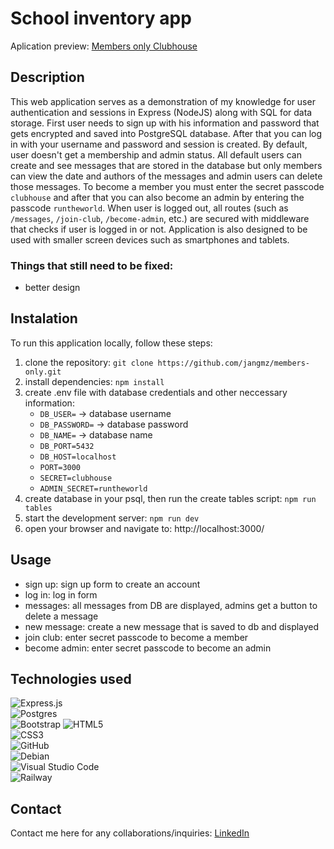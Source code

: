 # School inventory app
Aplication preview: [Members only Clubhouse](https://members-only-clubhouse23.up.railway.app/log-in)

## Description
This web application serves as a demonstration of my knowledge for user authentication and sessions in Express (NodeJS) along with SQL for data storage. First user needs to sign up with his information and password that gets encrypted and saved into PostgreSQL database. After that you can log in with your username and password and session is created. By default, user doesn't get a membership and admin status. All default users can create and see messages that are stored in the database but only members can view the date and authors of the messages and admin users can delete those messages. 
To become a member you must enter the secret passcode `clubhouse` and after that you can also become an admin by entering the passcode `runtheworld`. 
When user is logged out, all routes (such as `/messages`, `/join-club`, `/become-admin`, etc.) are secured with middleware that checks if user is logged in or not. Application is also designed to be used with smaller screen devices such as smartphones and tablets.

### Things that still need to be fixed:
- better design

## Instalation
To run this application locally, follow these steps:
1. clone the repository: `git clone https://github.com/jangmz/members-only.git`
2. install dependencies: `npm install`
3. create .env file with database credentials and other neccessary information: 
    - `DB_USER=` -> database username
    - `DB_PASSWORD=` -> database password
    - `DB_NAME=` -> database name
    - `DB_PORT=5432`
    - `DB_HOST=localhost`
    - `PORT=3000`
    - `SECRET=clubhouse`
    - `ADMIN_SECRET=runtheworld`
4. create database in your psql, then run the create tables script: `npm run tables`
5. start the development server: `npm run dev`
6. open your browser and navigate to: http://localhost:3000/

## Usage
- sign up: sign up form to create an account
- log in: log in form
- messages: all messages from DB are displayed, admins get a button to delete a message
- new message: create a new message that is saved to db and displayed
- join club: enter secret passcode to become a member
- become admin: enter secret passcode to become an admin

## Technologies used
![Express.js](https://img.shields.io/badge/express.js-%23404d59.svg?style=for-the-badge&logo=express&logoColor=%2361DAFB)\
![Postgres](https://img.shields.io/badge/postgres-%23316192.svg?style=for-the-badge&logo=postgresql&logoColor=white)\
![Bootstrap](https://img.shields.io/badge/bootstrap-%238511FA.svg?style=for-the-badge&logo=bootstrap&logoColor=white)
![HTML5](https://img.shields.io/badge/html5-%23E34F26.svg?style=for-the-badge&logo=html5&logoColor=white)\
![CSS3](https://img.shields.io/badge/css3-%231572B6.svg?style=for-the-badge&logo=css3&logoColor=white)\
![GitHub](https://img.shields.io/badge/github-%23121011.svg?style=for-the-badge&logo=github&logoColor=white)\
![Debian](https://img.shields.io/badge/Debian-D70A53?style=for-the-badge&logo=debian&logoColor=white)\
![Visual Studio Code](https://img.shields.io/badge/Visual%20Studio%20Code-0078d7.svg?style=for-the-badge&logo=visual-studio-code&logoColor=white)\
![Railway](https://a11ybadges.com/badge?logo=railway)

## Contact
Contact me here for any collaborations/inquiries: [LinkedIn](https://si.linkedin.com/in/jan-jankovi%C4%8D-03429b247)
